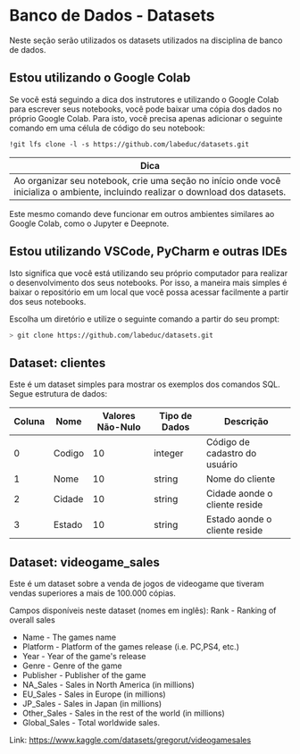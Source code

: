 # Banco de Dados - Datasets

Neste seção serão utilizados os datasets utilizados na disciplina de banco de dados.

## Estou utilizando o Google Colab

Se você está seguindo a dica dos instrutores e utilizando o Google Colab para escrever seus notebooks, você pode baixar uma cópia dos dados no próprio Google Colab. Para isto, você precisa apenas adicionar o seguinte comando em uma célula de código do seu notebook:

```colab
!git lfs clone -l -s https://github.com/labeduc/datasets.git
```

| **Dica**                                                                                                                         |
| -------------------------------------------------------------------------------------------------------------------------------- |
| Ao organizar seu notebook, crie uma seção no início onde você inicializa o ambiente, incluindo realizar o download dos datasets. |

Este mesmo comando deve funcionar em outros ambientes similares ao Google Colab, como o Jupyter e Deepnote.

## Estou utilizando VSCode, PyCharm e outras IDEs

Isto significa que você está utilizando seu próprio computador para realizar o desenvolvimento dos seus notebooks. Por isso, a maneira mais simples é baixar o repositório em um local que você possa acessar facilmente a partir dos seus notebooks.

Escolha um diretório e utilize o seguinte comando a partir do seu prompt:

```bash
> git clone https://github.com/labeduc/datasets.git
```

## Dataset: clientes

Este é um dataset simples para mostrar os exemplos dos comandos SQL.
Segue estrutura de dados:

| **Coluna** | **Nome**                | **Valores Não-Nulo** | **Tipo de Dados** | **Descrição**                                    |
| ---------- | ----------------------- | -------------------- | ----------------- | ------------------------------------------------ |
| 0          | Codigo                  | 10                   | integer           | Código de cadastro do usuário                    |
| 1          | Nome                    | 10                   | string            | Nome do cliente                                  |
| 2          | Cidade                  | 10                   | string            | Cidade aonde o cliente reside                    |
| 3          | Estado                  | 10                   | string            | Estado aonde o cliente reside                    |

## Dataset: videogame_sales

Este é um dataset sobre a venda de jogos de videogame que tiveram vendas superiores a mais de 100.000 cópias.

Campos disponíveis neste dataset (nomes em inglês):
Rank - Ranking of overall sales

* Name - The games name
* Platform - Platform of the games release (i.e. PC,PS4, etc.)
* Year - Year of the game's release
* Genre - Genre of the game
* Publisher - Publisher of the game
* NA_Sales - Sales in North America (in millions)
* EU_Sales - Sales in Europe (in millions)
* JP_Sales - Sales in Japan (in millions)
* Other_Sales - Sales in the rest of the world (in millions)
* Global_Sales - Total worldwide sales.

Link: https://www.kaggle.com/datasets/gregorut/videogamesales
